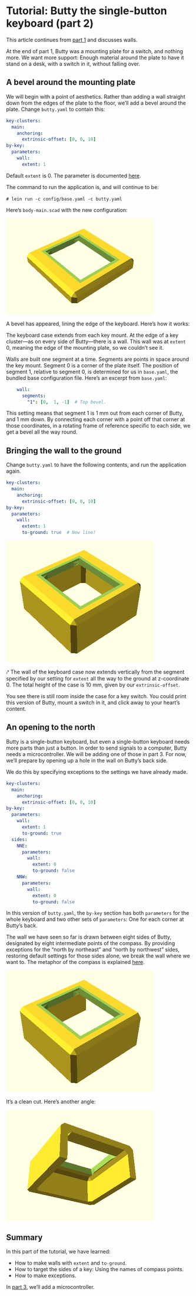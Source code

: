 <!--This document was generated. Edit the source files under “resources/butty”, not this file.-->
# Tutorial: Butty the single-button keyboard (part 2)

This article continues from [part 1](tutorial-1a.md) and discusses walls.

At the end of part 1, Butty was a mounting plate for a switch, and nothing
more. We want more support: Enough material around the plate to have it stand
on a desk, with a switch in it, without falling over.

## A bevel around the mounting plate

We will begin with a point of aesthetics. Rather than adding a wall straight
down from the edges of the plate to the floor, we’ll add a bevel around the
plate. Change `butty.yaml` to contain this:

```yaml
key-clusters:
  main:
    anchoring:
      extrinsic-offset: [0, 0, 10]
by-key:
  parameters:
    wall:
      extent: 1
```

Default `extent` is 0. The parameter is documented [here](options-nested.md).

The command to run the application is, and will continue to be:

`# lein run -c config/base.yaml -c butty.yaml`

Here’s `body-main.scad` with the new configuration:

![Mounting plate bevel](img/butty/bevel.png)

A bevel has appeared, lining the edge of the keyboard. Here’s how it works:

The keyboard case extends from each key mount. At the edge of a key cluster—as
on every side of Butty—there is a wall. This wall was at `extent` 0, meaning
the edge of the mounting plate, so we couldn’t see it.

Walls are built one segment at a time. Segments are points in space around the
key mount. Segment 0 is a corner of the plate itself. The position of segment
1, relative to segment 0, is determined for us in `base.yaml`, the bundled base
configuration file.  Here’s an excerpt from `base.yaml`:

```yaml
    wall:
      segments:
        "1": [0,  1, -1]  # Top bevel.
```

This setting means that segment 1 is 1 mm out from each corner of Butty, and 1
mm down. By connecting each corner with a point off that corner at those
coordinates, in a rotating frame of reference specific to each side, we get a
bevel all the way round.

## Bringing the wall to the ground

Change `butty.yaml` to have the following contents, and run the application
again.

```yaml
key-clusters:
  main:
    anchoring:
      extrinsic-offset: [0, 0, 10]
by-key:
  parameters:
    wall:
      extent: 1
      to-ground: true  # New line!
```

![Wall to ground](img/butty/to-ground.png)

⤤ The wall of the keyboard case now extends vertically from the segment
specified by our setting for `extent` all the way to the ground at z-coordinate
0. The total height of the case is 10 mm, given by our `extrinsic-offset`.

You see there is still room inside the case for a key switch. You could print
this version of Butty, mount a switch in it, and click away to your heart’s
content.

## An opening to the north

Butty is a single-button keyboard, but even a single-button keyboard needs more
parts than just a button. In order to send signals to a computer, Butty needs a
microcontroller. We will be adding one of those in part 3. For now, we’ll
prepare by opening up a hole in the wall on Butty’s back side.

We do this by specifying exceptions to the settings we have already made.

```yaml
key-clusters:
  main:
    anchoring:
      extrinsic-offset: [0, 0, 10]
by-key:
  parameters:
    wall:
      extent: 1
      to-ground: true
  sides:
    NNE:
      parameters:
        wall:
          extent: 0
          to-ground: false
    NNW:
      parameters:
        wall:
          extent: 0
          to-ground: false
```

In this version of `butty.yaml`, the `by-key` section has both `parameters` for
the whole keyboard and two other sets of `parameters`: One for each corner at
Butty’s back.

The wall we have seen so far is drawn between eight sides of Butty, designated
by eight intermediate points of the compass. By providing exceptions for the
“north by northeast” and “north by northwest” sides, restoring default settings
for those sides alone, we break the wall where we want to. The metaphor of the
compass is explained [here](configuration.md).

![Open back, oblique view from the front](img/butty/open-back-front.png)

It’s a clean cut. Here’s another angle:

![Open back, view from the back](img/butty/open-back-rear.png)

## Summary

In this part of the tutorial, we have learned:

* How to make walls with `extent` and `to-ground`.
* How to target the sides of a key: Using the names of compass points.
* How to make exceptions.

In [part 3](tutorial-1c.md), we’ll add a microcontroller.

